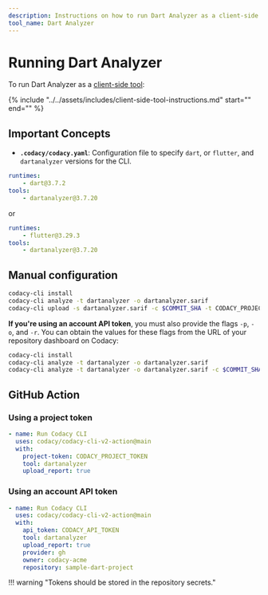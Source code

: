 ```yaml
---
description: Instructions on how to run Dart Analyzer as a client-side tool on Codacy.
tool_name: Dart Analyzer
---
```


# Running Dart Analyzer

To run Dart Analyzer as a [client-side tool](client-side-tools.md):


<!-- NOTE
     include-markdown breaks the final list in two, use include instead. -->
{%
    include "../../assets/includes/client-side-tool-instructions.md"
    start="<!--instructions-start-->"
    end="<!--instructions-end-->"
%}

## Important Concepts

- **`.codacy/codacy.yaml`**: Configuration file to specify `dart`, or `flutter`, and `dartanalyzer` versions for the CLI.

```yaml
runtimes:
    - dart@3.7.2
tools:
    - dartanalyzer@3.7.20
```

or 

```yaml
runtimes:
    - flutter@3.29.3
tools:
    - dartanalyzer@3.7.20
```
## Manual configuration

```bash
codacy-cli install
codacy-cli analyze -t dartanalyzer -o dartanalyzer.sarif
codacy-cli upload -s dartanalyzer.sarif -c $COMMIT_SHA -t CODACY_PROJECT_TOKEN
```

 **If you're using an account API token**, you must also provide the flags `-p`, `-o`, and `-r`. You can obtain the values for these flags from the URL of your repository dashboard on Codacy:

```bash
codacy-cli install
codacy-cli analyze -t dartanalyzer -o dartanalyzer.sarif
codacy-cli analyze -t dartanalyzer -o dartanalyzer.sarif -c $COMMIT_SHA -a CODACY_API_TOKEN -p provider (gh|gl|bb) -o ORGANIZATION -r REPOSITORY
```

## GitHub Action


### Using a project token
```yml
- name: Run Codacy CLI
  uses: codacy/codacy-cli-v2-action@main
  with:
    project-token: CODACY_PROJECT_TOKEN
    tool: dartanalyzer
    upload_report: true
```

### Using an account API token

```yml
- name: Run Codacy CLI
  uses: codacy/codacy-cli-v2-action@main
  with:
    api_token: CODACY_API_TOKEN
    tool: dartanalyzer
    upload_report: true
    provider: gh
    owner: codacy-acme
    repository: sample-dart-project
```

!!! warning "Tokens should be stored in the repository secrets."

